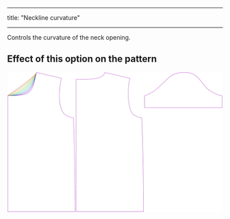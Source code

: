 ***

title: "Neckline curvature"

***

Controls the curvature of the neck opening.

## Effect of this option on the pattern

![This image shows the effect of this option by superimposing several variants that have a different value for this option](teagan_necklinebend_sample.svg "Effect of this option on the pattern")
